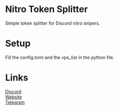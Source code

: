 # Nitro Token Splitter
 Simple token splitter for Discord nitro snipers.
# Setup
 Fill the config.toml and the vps_list in the python file.
# Links
[Discord](https://discord.gg/kws)<br />
[Website](https://kwayservices.top)<br />
[Telegram](https://t.me/kwaytv)<br />